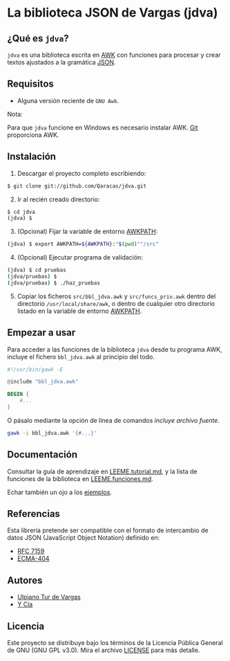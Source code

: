 # La biblioteca JSON de Vargas (jdva)

## ¿Qué es `jdva`?

`jdva` es una biblioteca escrita en [AWK](https://www.gnu.org/software/gawk/manual/gawk.html) con funciones para procesar y crear textos ajustados a la gramática [JSON](https://json.org/json-es.html).

## Requisitos

* Alguna versión reciente de `GNU Awk`.

Nota:

Para que `jdva` funcione en Windows es necesario instalar AWK. [Git](https://git-scm.com/download/win) proporciona AWK.

## Instalación

1. Descargar el proyecto completo escribiendo:

```bash
$ git clone git://github.com/Qaracas/jdva.git
```

2. Ir al recién creado directorio:

```bash
$ cd jdva
(jdva) $
```

3. (Opcional) Fijar la variable de entorno [AWKPATH](https://www.gnu.org/software/gawk/manual/gawk.html#AWKPATH-Variable):

```bash
(jdva) $ export AWKPATH=${AWKPATH}:"$(pwd)""/src"
```

4. (Opcional) Ejecutar programa de validación:

```bash
(jdva) $ cd pruebas
(jdva/pruebas) $
(jdva/pruebas) $ ./haz_pruebas
```

5. Copiar los ficheros `src/bbl_jdva.awk` y `src/funcs_priv.awk` dentro del directorio `/usr/local/share/awk`, o dentro de cualquier otro directorio listado en la variable de entorno [AWKPATH](https://www.gnu.org/software/gawk/manual/gawk.html#AWKPATH-Variable).

## Empezar a usar

Para acceder a las funciones de la biblioteca `jdva` desde tu programa AWK, incluye el fichero `bbl_jdva.awk` al principio del todo.

```awk
#!/usr/bin/gawk -E

@include "bbl_jdva.awk"

BEGIN {
    #...
}
```

O pásalo mediante la opción de línea de comandos _incluye archivo fuente_.

```bash
gawk -i bbl_jdva.awk '{#...}'
```

## Documentación

Consultar la guía de aprendizaje en [LEEME.tutorial.md](LEEME.tutorial.md), y la lista de funciones de la biblioteca en [LEEME.funciones.md](LEEME.funciones.md).

Echar también un ojo a los [ejemplos](https://github.com/Qaracas/jdva/tree/master/ejemplos).

## Referencias

Esta librería pretende ser compatible con el formato de intercambio de datos JSON (JavaScript Object Notation) definido en:

* [RFC 7159](https://tools.ietf.org/html/rfc7159)
* [ECMA-404](http://www.ecma-international.org/publications/standards/Ecma-404.htm)

## Autores

* [Ulpiano Tur de Vargas](https://github.com/Qaracas)
* [Y Cía](https://github.com/Qaracas/jdva/contributors)

## Licencia

Este proyecto se distribuye bajo los términos de la Licencia Pública General de GNU (GNU GPL v3.0). Mira el archivo [LICENSE](LICENSE) para más detalle.

